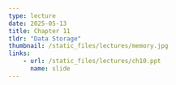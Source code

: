 ```yaml
---
type: lecture
date: 2025-05-13
title: Chapter 11
tldr: "Data Storage"
thumbnail: /static_files/lectures/memory.jpg
links:
    - url: /static_files/lectures/ch10.ppt
      name: slide
---
```

